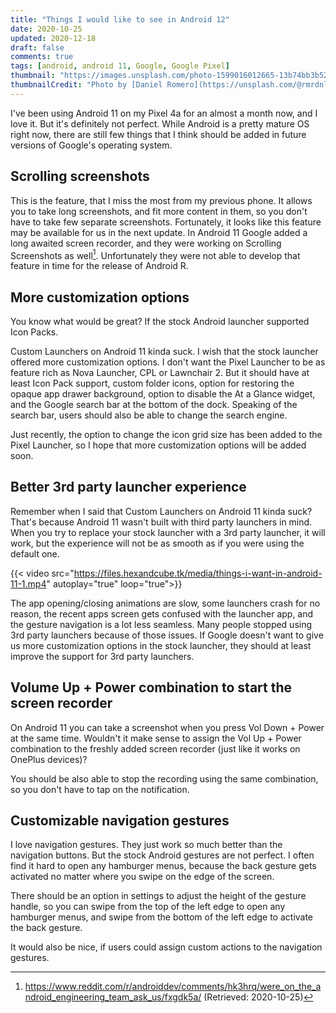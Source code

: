 ```yaml
---
title: "Things I would like to see in Android 12"
date: 2020-10-25
updated: 2020-12-18
draft: false
comments: true
tags: [android, android 11, Google, Google Pixel]
thumbnail: "https://images.unsplash.com/photo-1599016012665-13b74bb3b528?ixid=MXwxMjA3fDB8MHxwaG90by1wYWdlfHx8fGVufDB8fHw%3D&ixlib=rb-1.2.1&auto=format&fit=crop&w=1493&q=80"
thumbnailCredit: "Photo by [Daniel Romero](https://unsplash.com/@rmrdnl)"
---
```



I've been using Android 11 on my Pixel 4a for an almost a month now, and I love it. But it's definitely not perfect. While Android is a pretty mature OS right now, there are still few things that I think should be added in future versions of Google's operating system.

<!--more-->

## Scrolling screenshots
This is the feature, that I miss the most from my previous phone. It allows you to take long screenshots, and fit more content in them, so you don't have to take few separate screenshots. Fortunately, it looks like this feature may be available for us in the next update. In Android 11 Google added a long awaited screen recorder, and they were working on Scrolling Screenshots as well[^1]. Unfortunately they were not able to develop that feature in time for the release of Android R.

## More customization options
You know what would be great? If the stock Android launcher supported Icon Packs.

Custom Launchers on Android 11 kinda suck. I wish that the stock launcher offered more customization options. I don't want the Pixel Launcher to be as feature rich as Nova Launcher, CPL or Lawnchair 2. But it should have at least Icon Pack support, custom folder icons, option for restoring the opaque app drawer background, option to disable the At a Glance widget, and the Google search bar at the bottom of the dock. Speaking of the search bar, users should also be able to change the search engine.

Just recently, the option to change the icon grid size has been added to the Pixel Launcher, so I hope that more customization options will be added soon.

## Better 3rd party launcher experience
Remember when I said that Custom Launchers on Android 11 kinda suck? That's because Android 11 wasn't built with third party launchers in mind. When you try to replace your stock launcher with a 3rd party launcher, it will work, but the experience will not be as smooth as if you were using the default one. 


{{< video src="https://files.hexandcube.tk/media/things-i-want-in-android-11-1.mp4" autoplay="true" loop="true">}}

The app opening/closing animations are slow, some launchers crash for no reason, the recent apps screen gets confused with the launcher app, and the gesture navigation is a lot less seamless. Many people stopped using 3rd party launchers because of those issues. If Google doesn't want to give us more customization options in the stock launcher, they should at least improve the support for 3rd party launchers.

## Volume Up + Power combination to start the screen recorder
On Android 11 you can take a screenshot when you press Vol Down + Power at the same time. Wouldn't it make sense to assign the Vol Up + Power combination to the freshly added screen recorder (just like it works on OnePlus devices)?

You should be also able to stop the recording using the same combination, so you don't have to tap on the notification.

## Customizable navigation gestures
I love navigation gestures. They just work so much better than the navigation buttons. But the stock Android gestures are not perfect. I often find it hard to open any hamburger menus, because the back gesture gets activated no matter where you swipe on the edge of the screen. 

There should be an option in settings to adjust the height of the gesture handle, so you can swipe from the top of the left edge to open any hamburger menus, and swipe from the bottom of the left edge to activate the back gesture. 

It would also be nice, if users could assign custom actions to the navigation gestures.

[^1]: https://www.reddit.com/r/androiddev/comments/hk3hrq/were_on_the_android_engineering_team_ask_us/fxgdk5a/ (Retrieved: 2020-10-25)